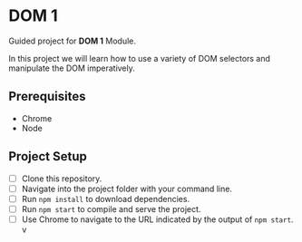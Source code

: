# DOM 1

Guided project for **DOM 1** Module.

In this project we will learn how to use a variety of DOM selectors and manipulate the DOM imperatively.

## Prerequisites

- Chrome
- Node

## Project Setup

- [ ] Clone this repository.
- [ ] Navigate into the project folder with your command line.
- [ ] Run `npm install` to download dependencies.
- [ ] Run `npm start` to compile and serve the project.
- [ ] Use Chrome to navigate to the URL indicated by the output of `npm start`.
v